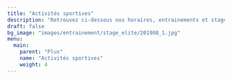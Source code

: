```yaml
---
title: "Activités sportives"
description: "Retrouvez ci-dessous nos horaires, entrainements et stages proposés et/ou accueillis au sein du club."
draft: false
bg_image: "images/entrainement/stage_elite/201908_1.jpg"
menu:
  main:
    parent: "Plus"
    name: "Activités sportives"
    weight: 4
---
```

